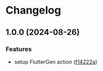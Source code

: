 # Changelog

## 1.0.0 (2024-08-26)


### Features

* setup FlutterGen action ([f14222a](https://github.com/FlutterGen/setup-fluttergen/commit/f14222a45dd13992645bf35b8e4e14e68675e53c))
